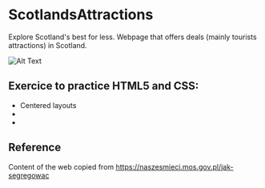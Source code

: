 # ScotlandsAttractions
Explore Scotland's best for less. Webpage that offers deals (mainly tourists attractions) in Scotland.

![Alt Text](https://github.com/AnnaZaragoza/ScotlandsAttractions/blob/9da425a8ad5937f3786fa7637a26b3ef51a804a7/gif/gif.gif)

## Exercice to practice HTML5 and CSS:
* Centered layouts 
*
*

## Reference
Content of the web copied from https://naszesmieci.mos.gov.pl/jak-segregowac
